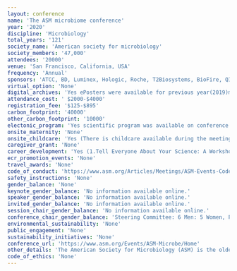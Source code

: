 ```yaml
---
layout: conference 
name: 'The ASM microbiome conference'
year: '2020'
discipline: 'Microbiology'
total_years: '121'
society_name: 'American society for microbiology'
society_members: '47,000'
attendees: '20000'
venue: 'San Francisco, California, USA'
frequency: 'Annual'
sponsors: 'ATCC, BD, Luminex, Hologic, Roche, T2Biosystems, BioFire, QIAGENE, Astellas'
virtual_option: 'None'
digital_archives: 'Yes ePosters were available for previous year(2019)meeting only. Recorded sessioin for previous meetings (e.g. 2019) was available at a price ($340-$540).'
attendance_cost: ' $2000-$4000'
registration_fee: '$125-$895'
carbon_footprint: '40000'
other_carbon_footprint: '10000'
electonic_program: 'Yes scientific program was available on conference website by Day and by Track.'
onsite_maternity: 'None'
onsite_childcare: 'Yes (There is childcare available during the meeting, and this requires pre-registration.)'
caregiver_grant: 'None'
career_development: 'Yes (1.Tell Everyone About Your Science: A Workshop in Communicating to Friends, Family, and Legislators.  2. A Hands-on Workshop on Science Education Research)'
ecr_promotion_events: 'None'
travel_awards: 'None'
code_of_conduct: 'https://www.asm.org/Articles/Meetings/ASM-Events-Code-of-Conduct'
safety_instructions: 'None'
gender_balance: 'None'
keynote_gender_balance: 'No information available online.'
speaker_gender_balance: 'No information available online.'
invited_gender_balance: 'No information available online.'
session_chair_gender_balance: 'No information available online.'
conference_chair_gender_balance: 'Steering Committee: 6 Men: 5 Women, Program Committee: 24 Women: 17 Men'
environmental_sustainability: 'None'
public_engagement: 'None'
sustainability_initiatives: 'None'
conference_url: 'https://www.asm.org/Events/ASM-Microbe/Home'
other_details: 'The American Society for Microbiology (ASM) is the oldest and largest single life science membership organization in the world. Membership has grown from 59 scientists in 1899 to more than 47,000 members today, with more than one third located outside the United States. The members represent 26 disciplines of microbiological specialization plus a division for microbiology educators. '
code_of_ethics: 'None'
---
```

